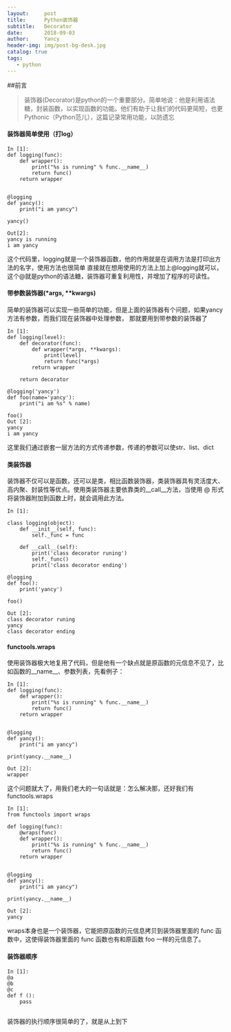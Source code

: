```yaml
---
layout:     post
title:      Python装饰器
subtitle:   Decorator
date:       2018-09-03
author:     Yancy
header-img: img/post-bg-desk.jpg
catalog: true
tags:
   - python
---
```


##前言
>装饰器(Decorator)是python的一个重要部分。简单地说：他是利用语法糖，封装函数，以实现函数的功能。他们有助于让我们的代码更简短，也更Pythonic（Python范儿），这篇记录常用功能，以防遗忘



#### 装饰器简单使用（打log）

```
In [1]:
def logging(func):
    def wrapper():
        print("%s is running" % func.__name__)
        return func()
    return wrapper


@logging
def yancy():
    print("i am yancy")

yancy()

Out[2]:
yancy is running
i am yancy

```
这个代码里，logging就是一个装饰器函数，他的作用就是在调用方法是打印出方法的名字，使用方法也很简单
直接就在想用使用的方法上加上@logging就可以，这个@就是python的语法糖，装饰器可重复利用性，并增加了程序的可读性。

#### 带参数装饰器(*args, **kwargs)
简单的装饰器可以实现一些简单的功能，但是上面的装饰器有个问题，如果yancy方法有参数，而我们现在装饰器中处理参数，
那就要用到带参数的装饰器了
```
In [1]:
def logging(level):
    def decorator(func):
        def wrapper(*args, **kwargs):
            print(level)
            return func(*args)
        return wrapper

    return decorator

@logging('yancy')
def foo(name='yancy'):
    print("i am %s" % name)

foo()
Out [2]:
yancy
i am yancy

```
这里我们通过嵌套一层方法的方式传递参数，传递的参数可以使str、list、dict


#### 类装饰器
装饰器不仅可以是函数，还可以是类，相比函数装饰器，类装饰器具有灵活度大、高内聚、封装性等优点。使用类装饰器主要依靠类的__call__方法，当使用 @ 形式将装饰器附加到函数上时，就会调用此方法。
```
In [1]:

class logging(object):
    def __init__(self, func):
        self._func = func

    def __call__(self):
        print('class decorator runing')
        self._func()
        print('class decorator ending')

@logging
def foo():
    print('yancy')

foo()

Out [2]:
class decorator runing
yancy
class decorator ending

```


#### functools.wraps
使用装饰器极大地复用了代码，但是他有一个缺点就是原函数的元信息不见了，比如函数的__name__、参数列表，先看例子：
```
In [1]:
def logging(func):
    def wrapper():
        print("%s is running" % func.__name__)
        return func()
    return wrapper


@logging
def yancy():
    print("i am yancy")

print(yancy.__name__)

Out [2]:
wrapper

```
这个问题就大了，用我们老大的一句话就是：怎么解决那，还好我们有functools.wraps

```
In [1]:
from functools import wraps

def logging(func):
    @wraps(func)
    def wrapper():
        print("%s is running" % func.__name__)
        return func()
    return wrapper


@logging
def yancy():
    print("i am yancy")

print(yancy.__name__)

Out [2]:
yancy

```
wraps本身也是一个装饰器，它能把原函数的元信息拷贝到装饰器里面的 func 函数中，这使得装饰器里面的 func 函数也有和原函数 foo 一样的元信息了。
#### 装饰器顺序

```
In [1]:
@a
@b
@c
def f ():
    pass


```
装饰器的执行顺序很简单的了，就是从上到下
